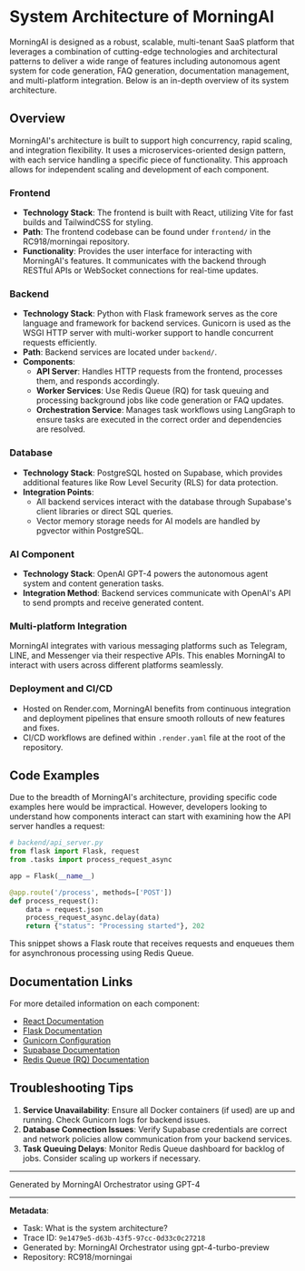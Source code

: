 # System Architecture of MorningAI

MorningAI is designed as a robust, scalable, multi-tenant SaaS platform that leverages a combination of cutting-edge technologies and architectural patterns to deliver a wide range of features including autonomous agent system for code generation, FAQ generation, documentation management, and multi-platform integration. Below is an in-depth overview of its system architecture.

## Overview

MorningAI's architecture is built to support high concurrency, rapid scaling, and integration flexibility. It uses a microservices-oriented design pattern, with each service handling a specific piece of functionality. This approach allows for independent scaling and development of each component.

### Frontend

- **Technology Stack**: The frontend is built with React, utilizing Vite for fast builds and TailwindCSS for styling.
- **Path**: The frontend codebase can be found under `frontend/` in the RC918/morningai repository.
- **Functionality**: Provides the user interface for interacting with MorningAI's features. It communicates with the backend through RESTful APIs or WebSocket connections for real-time updates.

### Backend

- **Technology Stack**: Python with Flask framework serves as the core language and framework for backend services. Gunicorn is used as the WSGI HTTP server with multi-worker support to handle concurrent requests efficiently.
- **Path**: Backend services are located under `backend/`.
- **Components**:
  - **API Server**: Handles HTTP requests from the frontend, processes them, and responds accordingly.
  - **Worker Services**: Use Redis Queue (RQ) for task queuing and processing background jobs like code generation or FAQ updates.
  - **Orchestration Service**: Manages task workflows using LangGraph to ensure tasks are executed in the correct order and dependencies are resolved.

### Database

- **Technology Stack**: PostgreSQL hosted on Supabase, which provides additional features like Row Level Security (RLS) for data protection.
- **Integration Points**:
  - All backend services interact with the database through Supabase's client libraries or direct SQL queries.
  - Vector memory storage needs for AI models are handled by pgvector within PostgreSQL.

### AI Component

- **Technology Stack**: OpenAI GPT-4 powers the autonomous agent system and content generation tasks.
- **Integration Method**: Backend services communicate with OpenAI's API to send prompts and receive generated content.

### Multi-platform Integration

MorningAI integrates with various messaging platforms such as Telegram, LINE, and Messenger via their respective APIs. This enables MorningAI to interact with users across different platforms seamlessly.

### Deployment and CI/CD

- Hosted on Render.com, MorningAI benefits from continuous integration and deployment pipelines that ensure smooth rollouts of new features and fixes.
- CI/CD workflows are defined within `.render.yaml` file at the root of the repository.

## Code Examples

Due to the breadth of MorningAI's architecture, providing specific code examples here would be impractical. However, developers looking to understand how components interact can start with examining how the API server handles a request:

```python
# backend/api_server.py
from flask import Flask, request
from .tasks import process_request_async

app = Flask(__name__)

@app.route('/process', methods=['POST'])
def process_request():
    data = request.json
    process_request_async.delay(data)
    return {"status": "Processing started"}, 202
```

This snippet shows a Flask route that receives requests and enqueues them for asynchronous processing using Redis Queue.

## Documentation Links

For more detailed information on each component:

- [React Documentation](https://reactjs.org/docs/getting-started.html)
- [Flask Documentation](https://flask.palletsprojects.com/en/2.0.x/)
- [Gunicorn Configuration](https://docs.gunicorn.org/en/stable/configure.html)
- [Supabase Documentation](https://supabase.io/docs)
- [Redis Queue (RQ) Documentation](http://python-rq.org/docs/)
  
## Troubleshooting Tips

1. **Service Unavailability**: Ensure all Docker containers (if used) are up and running. Check Gunicorn logs for backend issues.
2. **Database Connection Issues**: Verify Supabase credentials are correct and network policies allow communication from your backend services.
3. **Task Queuing Delays**: Monitor Redis Queue dashboard for backlog of jobs. Consider scaling up workers if necessary.

---
Generated by MorningAI Orchestrator using GPT-4

---

**Metadata**:
- Task: What is the system architecture?
- Trace ID: `9e1479e5-d63b-43f5-97cc-0d33c0c27218`
- Generated by: MorningAI Orchestrator using gpt-4-turbo-preview
- Repository: RC918/morningai
